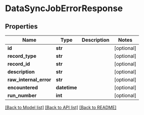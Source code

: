 # DataSyncJobErrorResponse

## Properties
Name | Type | Description | Notes
------------ | ------------- | ------------- | -------------
**id** | **str** |  | [optional] 
**record_type** | **str** |  | [optional] 
**record_id** | **str** |  | [optional] 
**description** | **str** |  | [optional] 
**raw_internal_error** | **str** |  | [optional] 
**encountered** | **datetime** |  | [optional] 
**run_number** | **int** |  | [optional] 

[[Back to Model list]](../README.md#documentation-for-models) [[Back to API list]](../README.md#documentation-for-api-endpoints) [[Back to README]](../README.md)

